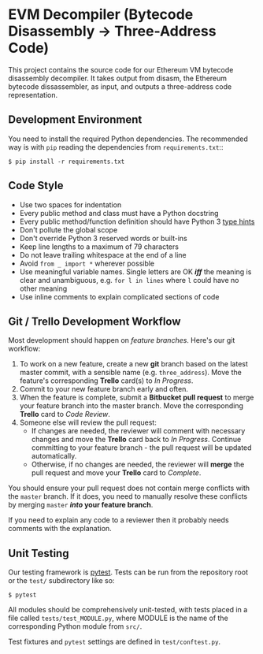 # EVM Decompiler (Bytecode Disassembly -> Three-Address Code)

This project contains the source code for our Ethereum VM bytecode disassembly decompiler. It takes output from disasm, the Ethereum bytecode dissassembler, as input, and outputs a three-address code representation.

## Development Environment

You need to install the required Python dependencies. The recommended way is
with `pip` reading the dependencies from `requirements.txt`::

```
$ pip install -r requirements.txt
```

## Code Style

- Use two spaces for indentation
- Every public method and class must have a Python docstring
- Every public method/function definition should have Python 3 [type hints](https://docs.python.org/3/library/typing.html)
- Don't pollute the global scope
- Don't override Python 3 reserved words or built-ins
- Keep line lengths to a maximum of 79 characters
- Do not leave trailing whitespace at the end of a line
- Avoid `from _ import *` wherever possible
- Use meaningful variable names. Single letters are OK ***iff*** the meaning is clear and unambiguous, e.g. `for l in lines` where `l` could have no other meaning
- Use inline comments to explain complicated sections of code

## Git / Trello Development Workflow

Most development should happen on *feature branches*. Here's our git workflow:

1. To work on a new feature, create a new **git** branch based on the latest master commit, with a sensible name (e.g. `three_address`). Move the feature's corresponding **Trello** card(s) to *In Progress*.
2. Commit to your new feature branch early and often.
3. When the feature is complete, submit a **Bitbucket pull request** to merge your feature branch into the master branch. Move the corresponding **Trello** card to *Code Review*.
4. Someone else will review the pull request:
    - If changes are needed, the reviewer will comment with necessary changes and move the **Trello** card back to *In Progress*. Continue committing to your feature branch - the pull request will be updated automatically.
    - Otherwise, if no changes are needed, the reviewer will **merge** the pull request and move your **Trello** card to *Complete*.

You should ensure your pull request does not contain merge conflicts with the `master` branch. If it does, you need to manually resolve these conflicts by merging `master` ***into* your feature branch**.

If you need to explain any code to a reviewer then it probably needs comments with the explanation.

## Unit Testing

Our testing framework is [pytest](http://doc.pytest.org/). Tests can be run
from the repository root or the `test/` subdirectory like so:

```
$ pytest
```

All modules should be comprehensively unit-tested, with tests placed in a file
called `tests/test_MODULE.py`, where MODULE is the name of the corresponding
Python module from `src/`.

Test fixtures and `pytest` settings are defined in `test/conftest.py`.
